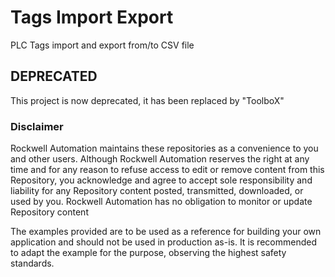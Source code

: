 # Tags Import Export

PLC Tags import and export from/to CSV file

## DEPRECATED

This project is now deprecated, it has been replaced by "ToolboX"

### Disclaimer

Rockwell Automation maintains these repositories as a convenience to you and other users. Although Rockwell Automation reserves the right at any time and for any reason to refuse access to edit or remove content from this Repository, you acknowledge and agree to accept sole responsibility and liability for any Repository content posted, transmitted, downloaded, or used by you. Rockwell Automation has no obligation to monitor or update Repository content

The examples provided are to be used as a reference for building your own application and should not be used in production as-is. It is recommended to adapt the example for the purpose, observing the highest safety standards.
